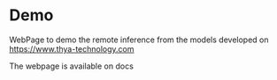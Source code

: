 # Demo
WebPage to demo the remote inference from the models developed on https://www.thya-technology.com

The webpage is available on docs
